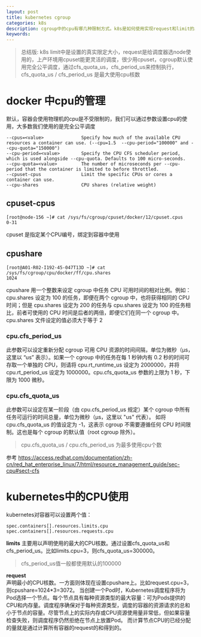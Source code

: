 ```yaml
---
layout: post
title: kubernetes cgroup
categories: k8s
description: cgroup中的cpu有哪几种限制方式。k8s是如何使用实现request和limit的。
keywords:
---
```


> 总结版: k8s limit中是设置的真实限定大小，request是给调度器选node使用的，上产环境用cpuset能更灵活的调度，很少用cpuset，cgroup默认使用完全公平调度，通过cfs_quota_us，cfs_period_us来控制执行，cfs_quota_us / cfs_period_us 是最大使用cpu核数


# docker 中cpu的管理

默认，容器会使用物理机的cpu是不受限制的，我们可以通过参数设置cpu的使用，大多数我们使用的是完全公平调度

```
--cpus=<value>              Specify how much of the available CPU resources a container can use. (--cpu=1.5  --cpu-period="100000" and --cpu-quota="150000")
--cpu-period=<value>        Specify the CPU CFS scheduler period, which is used alongside --cpu-quota. Defaults to 100 micro-seconds.
--cpu-quota=<value>         The number of microseconds per --cpu-period that the container is limited to before throttled. 
--cpuset-cpus               Limit the specific CPUs or cores a container can use.
--cpu-shares                CPU shares (relative weight)
```

## cpuset-cpus
```
[root@node-156 ~]# cat /sys/fs/cgroup/cpuset/docker/12/cpuset.cpus
0-31
```
cpuset 是指定某个CPU编号，绑定到容器中使用

## cpushare
```
[root@A01-R02-I192-45-047T13D ~]# cat /sys/fs/cgroup/cpu/docker/ff/cpu.shares
1024
```
cpushare 用一个整数来设定 cgroup 中任务 CPU 可用时间的相对比例。例如： cpu.shares 设定为 100 的任务，即便在两个 cgroup 中，也将获得相同的 CPU 时间；但是 cpu.shares 设定为 200 的任务与 cpu.shares 设定为 100 的任务相比，前者可使用的 CPU 时间是后者的两倍，即便它们在同一个 cgroup 中。cpu.shares 文件设定的值必须大于等于 2

###  cpu.cfs_period_us
  此参数可以设定重新分配 cgroup 可用 CPU 资源的时间间隔，单位为微秒（µs，这里以 “us” 表示）。如果一个 cgroup 中的任务在每 1 秒钟内有 0.2 秒的时间可存取一个单独的 CPU，则请将 cpu.rt_runtime_us 设定为 2000000，并将 cpu.rt_period_us 设定为 1000000。cpu.cfs_quota_us 参数的上限为 1 秒，下限为 1000 微秒。


### cpu.cfs_quota_us

  此参数可以设定在某一阶段（由 cpu.cfs_period_us 规定）某个 cgroup 中所有任务可运行的时间总量，单位为微秒（µs，这里以 "us" 代表）。
  如将 cpu.cfs_quota_us 的值设定为 -1，这表示 cgroup 不需要遵循任何 CPU 时间限制。这也是每个 cgroup 的默认值（root cgroup 除外）。

> cpu.cfs_quota_us / cpu.cfs_period_us 为最多使用cpu个数

参考 https://access.redhat.com/documentation/zh-cn/red_hat_enterprise_linux/7/html/resource_management_guide/sec-cpu#sect-cfs



# kubernetes中的CPU使用

kubernetes对容器可以设置两个值：
```
spec.containers[].resources.limits.cpu
spec.containers[].resources.requests.cpu
```
**limits**  主要用以声明使用的最大的CPU核数。通过设置cfs_quota_us和cfs_period_us。比如limits.cpu=3，则cfs_quota_us=300000。

>  cfs_period_us值一般都使用默认的100000

**request**  
声明最小的CPU核数。一方面则体现在设置cpushare上。比如request.cpu=3，则cpushare=1024*3=3072。
当创建一个Pod时，Kubernetes调度程序将为Pod选择一个节点。每个节点具有每种资源类型的最大容量：可为Pods提供的CPU和内存量。调度程序确保对于每种资源类型，调度的容器的资源请求的总和小于节点的容量。尽管节点上的实际内存或CPU资源使用量非常低，但如果容量检查失败，则调度程序仍然拒绝在节点上放置Pod。
而计算节点CPU的已经分配的量就是通过计算所有容器的request的和得到的。






